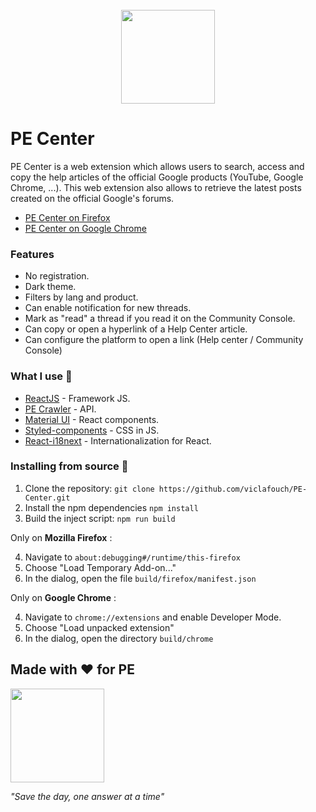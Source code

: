 <br />
<div align="center">
  <img src="https://www.gstatic.com/alkali/apps/bento/images/characters.png" height="150px" />
</div>

# PE Center

PE Center is a web extension which allows users to search, access and copy the help articles of the official Google products (YouTube, Google Chrome, ...). This web extension also allows to retrieve the latest posts created on the official Google's forums.

- [PE Center on Firefox](https://addons.mozilla.org/fr/firefox/addon/pe-center/)
- [PE Center on Google Chrome](https://chrome.google.com/webstore/detail/pe-center/hanknpkmjbfhcalmipokkfplndkohgdm)

### Features
- No registration.
- Dark theme.
- Filters by lang and product.
- Can enable notification for new threads.
- Mark as "read" a thread if you read it on the Community Console.
- Can copy or open a hyperlink of a Help Center article.
- Can configure the platform to open a link (Help center / Community Console)

### What I use 🚀

- [ReactJS](https://github.com/facebook/react) - Framework JS.
- [PE Crawler](https://github.com/viclafouch/PE-crawler) - API.
- [Material UI](https://material-ui.com) - React components.
- [Styled-components](https://github.com/styled-components/styled-components) - CSS in JS.
- [React-i18next](https://github.com/i18next/react-i18next) - Internationalization for React.

### Installing from source 🧰

1. Clone the repository: `git clone https://github.com/viclafouch/PE-Center.git`
2. Install the npm dependencies `npm install`
3. Build the inject script: `npm run build`

Only on **Mozilla Firefox** :

4. Navigate to `about:debugging#/runtime/this-firefox`
5. Choose "Load Temporary Add-on..."
6. In the dialog, open the file `build/firefox/manifest.json`

Only on **Google Chrome** :

4. Navigate to `chrome://extensions` and enable Developer Mode.
5. Choose "Load unpacked extension"
6. In the dialog, open the directory `build/chrome`

## Made with ❤️ for PE

<img src="https://gstatic.com/alkali/apps/bento/images/product_experts_logo_text_v2.png" width="150px" />

_"Save the day, one answer at a time"_
